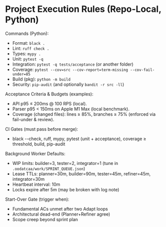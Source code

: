 # Project Execution Rules (Repo-Local, Python)

Commands (Python):
- Format: `black .`
- Lint: `ruff check .`
- Types: `mypy .`
- Unit: `pytest -q`
- Integration: `pytest -q tests/acceptance` (or another folder)
- Coverage: `pytest --cov=src --cov-report=term-missing --cov-fail-under=85`
- Build (pkg): `python -m build`  
- Security: `pip-audit` (and optionally `bandit -r src -ll`)

Acceptance Criteria & Budgets (examples):
- API p95 ≤ 200ms @ 100 RPS (local).
- Parser p95 < 150ms on Apple M1 Max (local benchmark).
- Coverage (changed files): lines ≥ 85%, branches ≥ 75% (enforced via fail-under & review).

CI Gates (must pass before merge):
- black --check, ruff, mypy, pytest (unit + acceptance), coverage ≥ threshold, build, pip-audit

Background Worker Defaults:
- WIP limits: builder=3, tester=2, integrator=1 (tune in `.oodatcaa/work/SPRINT_QUEUE.json`)
- Lease TTLs: planner=30m, builder=90m, tester=45m, refiner=45m, integrator=30m
- Heartbeat interval: 10m
- Locks expire after 5m (may be broken with log note)

Start-Over Gate (trigger when):
- Fundamental ACs unmet after two Adapt loops
- Architectural dead-end (Planner+Refiner agree)
- Scope creep beyond sprint plan

